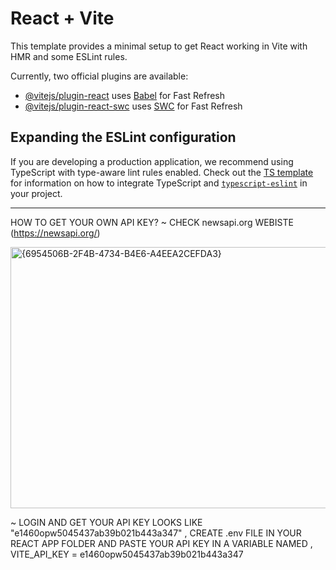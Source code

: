 # React + Vite

This template provides a minimal setup to get React working in Vite with HMR and some ESLint rules.

Currently, two official plugins are available:

- [@vitejs/plugin-react](https://github.com/vitejs/vite-plugin-react/blob/main/packages/plugin-react) uses [Babel](https://babeljs.io/) for Fast Refresh
- [@vitejs/plugin-react-swc](https://github.com/vitejs/vite-plugin-react/blob/main/packages/plugin-react-swc) uses [SWC](https://swc.rs/) for Fast Refresh

## Expanding the ESLint configuration

If you are developing a production application, we recommend using TypeScript with type-aware lint rules enabled. Check out the [TS template](https://github.com/vitejs/vite/tree/main/packages/create-vite/template-react-ts) for information on how to integrate TypeScript and [`typescript-eslint`](https://typescript-eslint.io) in your project.


************************************************************************************************************************************************************************************

HOW TO GET YOUR OWN API KEY?
~ CHECK newsapi.org WEBISTE (https://newsapi.org/)

<img width="934" height="418" alt="{6954506B-2F4B-4734-B4E6-A4EEA2CEFDA3}" src="https://github.com/user-attachments/assets/0a376765-4b32-40b6-8b56-24cce5d440a8" />

~ LOGIN AND GET YOUR API KEY LOOKS LIKE "e1460opw5045437ab39b021b443a347"
, CREATE .env FILE IN YOUR REACT APP FOLDER AND PASTE YOUR API KEY IN A VARIABLE NAMED , VITE_API_KEY = e1460opw5045437ab39b021b443a347



